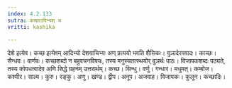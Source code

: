 ```yaml
---
index: 4.2.133
sutra: कच्छाऽदिभ्यश् च
vritti: kashika

---
```

देशे इत्येव। कच्छ इत्येवम् आदिभ्यो देशवाचिभ्यः अण् प्रत्ययो भवति शैसिकः। वुञादेरपवादः। काच्छः। सैन्धवः। वार्णवः। कच्छशब्दो न बहुवचनविषयः, तस्य मनुस्यतत्स्थयोर् वुञर्थः पाठः। विजापकशब्दः पठ्यते, तस्य कोपधत्वादेव अणि सिद्धे ग्रहनम् उत्तरार्थम्। कच्छ। सिन्धु। वर्णु। गन्धार। मधुमत्। कम्बोज। कश्मीर। साल्व। कुरु। रङ्कु। अणु। खण्ड। द्वीप। अनूप। अजवाह। विजापकः। कुलून। कच्छादिः।